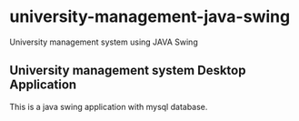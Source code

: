 # university-management-java-swing
University management system using JAVA Swing

## University management system Desktop Application
This is a java swing application with mysql database.
